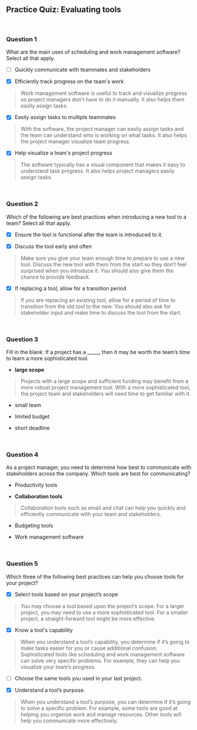 ## Practice Quiz: Evaluating tools

<br>

### Question 1

What are the main uses of scheduling and work management software? Select all that apply.

+ [ ] Quickly communicate with teammates and stakeholders

+ [x] Efficiently track progress on the team's work

> Work management software is useful to track and visualize progress so project managers don’t have to do it manually. It also helps them easily assign tasks.

+ [x] Easily assign tasks to multiple teammates

> With the software, the project manager can easily assign tasks and the team can understand who is working on what tasks. It also helps the project manager visualize team progress.

+ [x] Help visualize a team's project progress

> The software typically has a visual component that makes it easy to understand task progress. It also helps project managers easily assign tasks.

<br>

### Question 2

Which of the following are best practices when introducing a new tool to a team? Select all that apply.

+ [x] Ensure the tool is functional after the team is introduced to it.

+ [x] Discuss the tool early and often

> Make sure you give your team enough time to prepare to use a new tool. Discuss the new tool with them from the start so they don’t feel surprised when you introduce it. You should also give them the chance to provide feedback.

+ [x] If replacing a tool, allow for a transition period

> If you are replacing an existing tool, allow for a period of time to transition from the old tool to the new. You should also ask for stakeholder input and make time to discuss the tool from the start.

<br>

### Question 3

Fill in the blank: If a project has a _____, then it may be worth the team’s time to learn a more sophisticated tool.

- **large scope**

> Projects with a large scope and sufficient funding may benefit from a more robust project management tool. With a more sophisticated tool, the project team and stakeholders will need time to get familiar with it.


- small team


- limited budget


- short deadline

<br>

### Question 4

As a project manager, you need to determine how best to communicate with stakeholders across the company. Which tools are best for communicating?

- Productivity tools


- **Collaboration tools**

> Collaboration tools such as email and chat can help you quickly and efficiently communicate with your team and stakeholders.


- Budgeting tools


- Work management software

<br>

### Question 5

Which three of the following best practices can help you choose tools for your project?

+ [x] Select tools based on your project’s scope

> You may choose a tool based upon the project’s scope. For a larger project, you may need to use a more sophisticated tool. For a smaller project, a straight-forward tool might be more effective.

+ [x] Know a tool's capability

> When you understand a tool’s capability, you determine if it’s going to make tasks easier for you or cause additional confusion. Sophisticated tools like scheduling and work management software can solve very specific problems. For example, they can help you visualize your team’s progress.

+ [ ] Choose the same tools you used in your last project.

+ [x] Understand a tool’s purpose.

> When you understand a tool’s purpose, you can determine if it’s going to solve a specific problem. For example, some tools are good at helping you organize work and manage resources. Other tools will help you communicate more effectively.